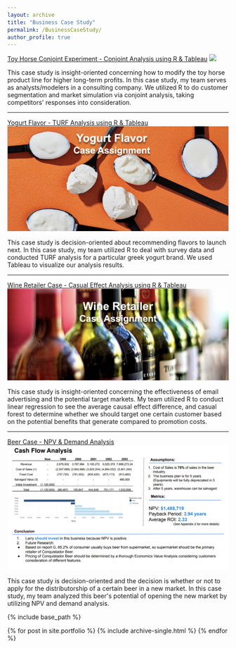 ```yaml
---
layout: archive
title: "Business Case Study"
permalink: /BusinessCaseStudy/
author_profile: true
---
```


[Toy Horse Conjoint Experiment - Conjoint Analysis using R & Tableau](/pdf/ToyHorseCase.pdf)
![](/images/ToyHorse.png)

This case study is insight-oriented concerning how to modify the toy horse product line for higher long-term profits. In this case study, my team serves as analysts/modelers in a consulting company. We utilized R to do customer segmentation and market simulation via conjoint analysis, taking competitors' responses into consideration.

---

[Yogurt Flavor - TURF Analysis using R & Tableau](/pdf/YogurtCase.pdf)
![](/images/Yogurt.png)

This case study is decision-oriented about recommending flavors to launch next. In this case study, my team utilized R to deal with survey data and conducted TURF analysis for a particular greek yogurt brand. We used Tableau to visualize our analysis results.

---

[Wine Retailer Case - Casual Effect Analysis using R & Tableau](/pdf/WineRetailerCase.pdf)
![](/images/Wine.png)

This case study is insight-oriented concerning the effectiveness of email advertising and the potential target markets. My team utilized R to conduct linear regression to see the average causal effect difference, and casual forest to determine whether we should target one certain customer based on the potential benefits that generate compared to promotion costs.

---

[Beer Case - NPV & Demand Analysis](/pdf/BeerCase.pdf)
![](/images/Beer.png)

This case study is decision-oriented and the decision is whether or not to apply for the distributorship of a certain beer in a new market. In this case study, my team analyzed this beer's potential of opening the new market by utilizing NPV and demand analysis.


{% include base_path %}


{% for post in site.portfolio %}
  {% include archive-single.html %}
{% endfor %}
